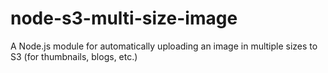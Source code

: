 node-s3-multi-size-image
========================

A Node.js module for automatically uploading an image in multiple sizes to S3 (for thumbnails, blogs, etc.)
